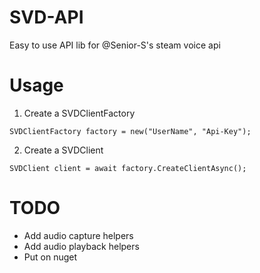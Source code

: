 # SVD-API
 Easy to use API lib for @Senior-S's steam voice api

# Usage
1. Create a SVDClientFactory
```
SVDClientFactory factory = new("UserName", "Api-Key");
```

2. Create a SVDClient
```
SVDClient client = await factory.CreateClientAsync();
```

# TODO
- Add audio capture helpers
- Add audio playback helpers
- Put on nuget
